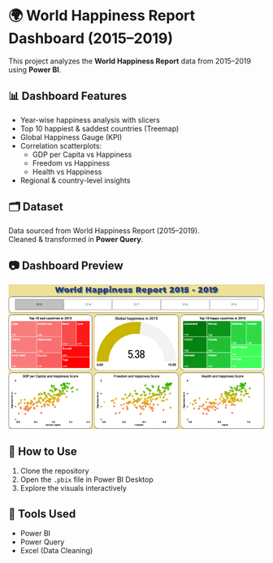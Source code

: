 # 🌍 World Happiness Report Dashboard (2015–2019)

This project analyzes the **World Happiness Report** data from 2015–2019 using **Power BI**.

## 📊 Dashboard Features
- Year-wise happiness analysis with slicers
- Top 10 happiest & saddest countries (Treemap)
- Global Happiness Gauge (KPI)
- Correlation scatterplots:
  - GDP per Capita vs Happiness
  - Freedom vs Happiness
  - Health vs Happiness
- Regional & country-level insights

## 🗂 Dataset
Data sourced from World Happiness Report (2015–2019).  
Cleaned & transformed in **Power Query**.

## 📷 Dashboard Preview
![Dashboard Preview](dashboard.png)

## 🚀 How to Use
1. Clone the repository
2. Open the `.pbix` file in Power BI Desktop
3. Explore the visuals interactively

## 📌 Tools Used
- Power BI
- Power Query
- Excel (Data Cleaning)

